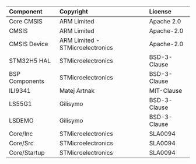 | Component                                			| Copyright            | License   |
|:---------                                			|:-------              |:----------|
| Core CMSIS                               			| ARM Limited          | Apache 2.0 |
| CMSIS                                    			| ARM Limited          | Apache-2.0 |
| CMSIS Device                             			| ARM Limited - STMicroelectronics   | Apache-2.0 |
| STM32H5 HAL                              			| STMicroelectronics   | BSD-3-Clause |
| BSP Components                           			| STMicroelectronics   | BSD-3-Clause | 
| ILI9341                                           | Matej Artnak         | MIT-Clause |
| LS55G1                                            | Gilisymo             | BSD-3-Clause |
| LSDEMO                                            | Gilisymo             | BSD-3-Clause |
| Core/Inc                           			    | STMicroelectronics   | SLA0094 | 
| Core/Src                           			    | STMicroelectronics   | SLA0094 | 
| Core/Startup                         			    | STMicroelectronics   | SLA0094 | 


